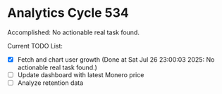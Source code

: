 # Analytics Cycle 534

Accomplished: No actionable real task found.

Current TODO List:

- [x] Fetch and chart user growth  (Done at Sat Jul 26 23:00:03 2025: No actionable real task found.)
- [ ] Update dashboard with latest Monero price
- [ ] Analyze retention data